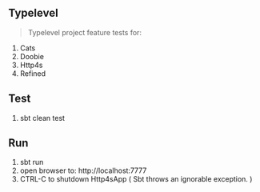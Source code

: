 Typelevel
---------
>Typelevel project feature tests for:
1. Cats
2. Doobie
3. Http4s
4. Refined

Test
----
1. sbt clean test

Run
---
1. sbt run
2. open browser to: http://localhost:7777
3. CTRL-C to shutdown Http4sApp ( Sbt throws an ignorable exception. )